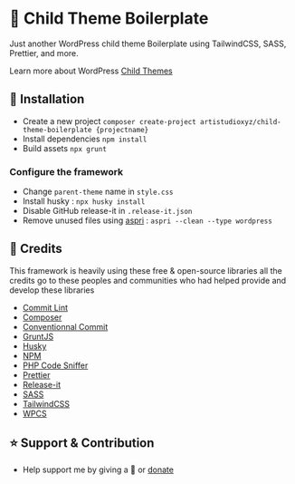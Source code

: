 # 🍔 Child Theme Boilerplate

Just another WordPress child theme Boilerplate using TailwindCSS, SASS, Prettier, and more.

Learn more about WordPress [Child Themes](https://developer.wordpress.org/themes/advanced-topics/child-themes/)

## 📝 Installation
- Create a new project `composer create-project artistudioxyz/child-theme-boilerplate {projectname}`
- Install dependencies `npm install`
- Build assets `npx grunt`

### Configure the framework

- Change `parent-theme` name in `style.css`
- Install husky : `npx husky install`
- Disable GitHub release-it in `.release-it.json`
- Remove unused files using [aspri](https://github.com/artistudioxyz/aspri) : `aspri --clean --type wordpress`

## 🎉 Credits

This framework is heavily using these free & open-source libraries
all the credits go to these peoples and communities
who had helped provide and develop these libraries

- [Commit Lint](https://commitlint.js.org/)
- [Composer](https://getcomposer.org/)
- [Conventionnal Commit](https://www.conventionalcommits.org/en/v1.0.0/)
- [GruntJS](https://gruntjs.com/)
- [Husky](https://typicode.github.io/husky/#/)
- [NPM](https://www.npmjs.com/)
- [PHP Code Sniffer](https://github.com/squizlabs/PHP_CodeSniffer)
- [Prettier](https://prettier.io/)
- [Release-it](https://www.npmjs.com/package/release-it)
- [SASS](https://sass-lang.com/)
- [TailwindCSS](https://tailwindcss.com/)
- [WPCS](https://github.com/WordPress/WordPress-Coding-Standards)

## ⭐️ Support & Contribution
- Help support me by giving a 🌟 or [donate][website]

[website]: https://agung2001.github.io
